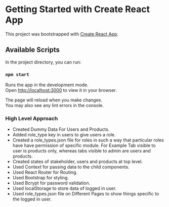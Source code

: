 # Getting Started with Create React App

This project was bootstrapped with [Create React App](https://github.com/facebook/create-react-app).

## Available Scripts

In the project directory, you can run:

### `npm start`

Runs the app in the development mode.\
Open [http://localhost:3000](http://localhost:3000) to view it in your browser.

The page will reload when you make changes.\
You may also see any lint errors in the console.

### High Level Approach
- Created Dummy Data For Users and Products.
- Added role_type key in users to give users a role.
- Created a role_types.json file for roles in such a way that particular roles have have permission of specific module. For Example Tab visible to user is products only, whereas tabs visible to admin are users and products.
- Created states of stakeholder, users and products at top level.
- Used Context for passing data to the child components.
- Used React Router for Routing.
- Used Bootstrap for styling.
- Used Bcrypt for password validation.
- Used localStorage to store data of logged in user.
- Used role_types.json file on Different Pages to show things specific to the logged in user.
